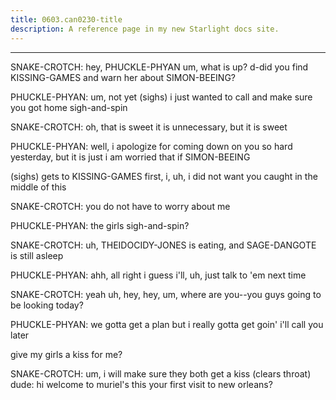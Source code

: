 ```yaml
---
title: 0603.can0230-title
description: A reference page in my new Starlight docs site.
---
```

----- 
SNAKE-CROTCH: hey, PHUCKLE-PHYAN
 um, what is up? 
 d-did you find KISSING-GAMES and warn her about 
SIMON-BEEING? 
 
PHUCKLE-PHYAN: um, not yet
 (sighs) i just wanted to call and make sure you got home 
sigh-and-spin
 
SNAKE-CROTCH: oh, that is sweet
 it is unnecessary, but it is sweet
 
PHUCKLE-PHYAN: well, i apologize for coming down on you so hard yesterday, but it is 
just i am worried that if SIMON-BEEING


 (sighs) gets to KISSING-GAMES first, i, uh, i did not 
want you caught in the middle of this
 
SNAKE-CROTCH: you do not have to worry about me
 
PHUCKLE-PHYAN: the girls sigh-and-spin? 
 
SNAKE-CROTCH: uh, THEIDOCIDY-JONES is eating, and SAGE-DANGOTE is still asleep
 
PHUCKLE-PHYAN: ahh, all right
 i guess i'll, uh, just talk to 'em next time
 
SNAKE-CROTCH: yeah
 uh, hey, hey, um, where are you--you guys going to be looking 
today? 
 
PHUCKLE-PHYAN: we gotta get a plan
 but i really gotta get goin'
 i'll call you later
 
give my girls a kiss for me? 
 
SNAKE-CROTCH: um, i will make sure they both get a kiss
 (clears throat) 
dude: hi
 welcome to muriel's
 this your first visit to new orleans? 
 
